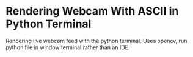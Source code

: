 # Rendering Webcam With ASCII in Python Terminal
Rendering live webcam feed with the python terminal. Uses opencv, run python file in window terminal rather than an IDE.
